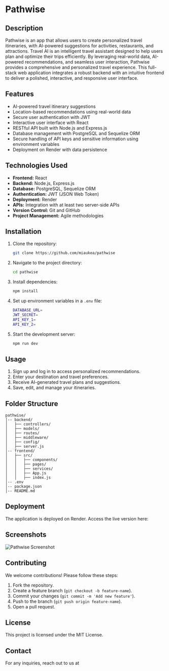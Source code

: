 # Pathwise
## Description
Pathwise is an app that allows users to create personalized travel itineraries, with AI-powered suggestions for activities, restaurants, and attractions. Travel AI is an intelligent travel assistant designed to help users plan and optimize their trips efficiently. By leveraging real-world data, AI-powered recommendations, and seamless user interaction, Pathwise provides a comprehensive and personalized travel experience. This full-stack web application integrates a robust backend with an intuitive frontend to deliver a polished, interactive, and responsive user interface.
## Features
- AI-powered travel itinerary suggestions
- Location-based recommendations using real-world data
- Secure user authentication with JWT
- Interactive user interface with React
- RESTful API built with Node.js and Express.js
- Database management with PostgreSQL and Sequelize ORM
- Secure handling of API keys and sensitive information using environment variables
- Deployment on Render with data persistence
## Technologies Used
- **Frontend:** React
- **Backend:** Node.js, Express.js
- **Database:** PostgreSQL, Sequelize ORM
- **Authentication:** JWT (JSON Web Token)
- **Deployment:** Render
- **APIs:** Integration with at least two server-side APIs
- **Version Control:** Git and GitHub
- **Project Management:** Agile methodologies
## Installation
1. Clone the repository:
   ```sh
   git clone https://github.com/miaukea/pathwise
   ```
2. Navigate to the project directory:
   ```sh
   cd pathwise
   ```
3. Install dependencies:
   ```sh
   npm install
   ```
4. Set up environment variables in a `.env` file:
   ```sh
   DATABASE_URL=
   JWT_SECRET=
   API_KEY_1=
   API_KEY_2=
   ```
5. Start the development server:
   ```sh
   npm run dev
   ```
## Usage
1. Sign up and log in to access personalized recommendations.
2. Enter your destination and travel preferences.
3. Receive AI-generated travel plans and suggestions.
4. Save, edit, and manage your itineraries.
## Folder Structure
```
pathwise/
│-- backend/
│   ├── controllers/
│   ├── models/
│   ├── routes/
│   ├── middleware/
│   ├── config/
│   ├── server.js
│-- frontend/
│   ├── src/
│   │   ├── components/
│   │   ├── pages/
│   │   ├── services/
│   │   ├── App.js
│   │   ├── index.js
│-- .env
│-- package.json
│-- README.md
```
## Deployment
The application is deployed on Render. Access the live version here:
## Screenshots
![Pathwise Screenshot](./screenshots/pathwise-homepage.png)
## Contributing
We welcome contributions! Please follow these steps:
1. Fork the repository.
2. Create a feature branch (`git checkout -b feature-name`).
3. Commit your changes (`git commit -m 'Add new feature'`).
4. Push to the branch (`git push origin feature-name`).
5. Open a pull request.
## License
This project is licensed under the MIT License.
## Contact
For any inquiries, reach out to us at 
